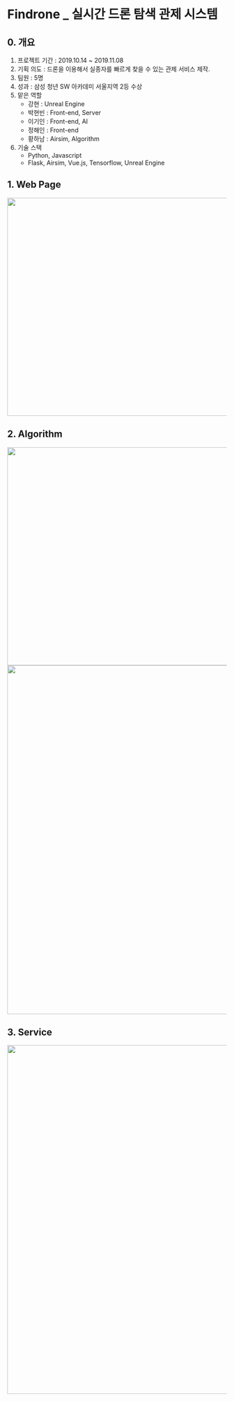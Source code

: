 # Findrone _ 실시간 드론 탐색 관제 시스템

## 0. 개요

1. 프로젝트 기간 : 2019.10.14 ~ 2019.11.08
2. 기획 의도 : 드론을 이용해서 실종자를 빠르게 찾을 수 있는 관제 서비스 제작.
3. 팀원 : 5명
4. 성과 : 삼성 청년 SW 아카데미 서울지역 2등 수상
5. 맡은 역할
   - 강현 : Unreal Engine
   - 박현빈 : Front-end, Server
   - 이기인 : Front-end, AI
   - 정해인 : Front-end
   - 황하남 : Airsim, Algorithm
6. 기술 스택
   - Python, Javascript
   - Flask, Airsim, Vue.js, Tensorflow, Unreal Engine

## 1. Web Page

<img src="https://user-images.githubusercontent.com/27988544/68456129-58406880-0240-11ea-8917-7765fbfa387b.gif" width="800" height="500" />

## 2. Algorithm

<img src="https://user-images.githubusercontent.com/27988544/68456581-82465a80-0241-11ea-84a9-4a166d989e69.gif" width="800" height="500" />

<img src="https://user-images.githubusercontent.com/27988544/68455804-95582b00-023f-11ea-9b3d-628c090ba154.gif" width="800" />

## 3. Service

<img src="https://user-images.githubusercontent.com/27988544/68455492-d996fb80-023e-11ea-9487-6fa7cb0d7321.gif" width="800" />

